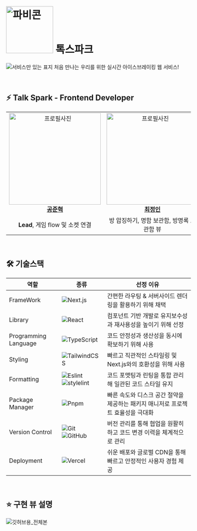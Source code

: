 # <img src="https://github.com/user-attachments/assets/8d5048b2-69b5-4f62-bf99-1c0f959b3b5b" width="128" height="128" alt="파비콘"> 톡스파크

![서비스만 있는 표지](https://github.com/user-attachments/assets/4ec42e16-883a-4265-affa-99684e8a9aec)
처음 만나는 우리를 위한 실시간 아이스브레이킹 웹 서비스! 



</br>

<h2> ⚡️ Talk Spark - Frontend Developer </h2>

<table align="center">
    <tr align="center">
      <td style="min-width: 150px;">
            <a href="https://github.com/ocahs9">
              <img src="https://avatars.githubusercontent.com/u/155794105?v=4" width="250" height="250" alt="프로필사진">
              <br />
              <b>공준혁</b>
            </a>
        </td>
      <td style="min-width: 150px;">
            <a href="https://github.com/Cuyqo">
              <img src="https://avatars.githubusercontent.com/u/144602200?v=4" width="250" height="250" alt="프로필사진">
              <br />
              <b>최정인</b>
            </a>
        </td>
      <td style="min-width: 150px;">
            <a href="https://github.com/boogiewooki02">
              <img src="https://avatars.githubusercontent.com/u/128466405?v=4" width="250" height="250" alt="프로필사진">
              <br />
              <b>김동욱</b>
            </a>
        </td>
    </tr>
    <tr align="center">
       <td>
            <b>Lead</b>, 게임 flow 및 소켓 연결<br/>
      </td>
       <td>
            방 압징하기, 명함 보관함, 방명록 보관함 뷰 <br/>
      </td>
       <td>
            온보딩, 메인홈, 방 개설하기 뷰 <br/>
      </td>

</table>

</br>

<h2> 🛠 기술스택 </h2>

   <div align="center">

| 역할                 | 종류                 | 선정 이유                                                                                                                                                                                                                                                                               
| -------------------- | ------------- | ------------------- |
| FrameWork              | ![Next.js](https://img.shields.io/badge/Next.js-000000?style=for-the-badge&logo=Next.js&logoColor=white) |                                                                                                                                                                                                          간편한 라우팅 & 서버사이드 렌더링을 활용하기 위해 채택
| Library              | ![React](https://img.shields.io/badge/React-61DAFB?style=for-the-badge&logo=React&logoColor=black) |                                                                                                                                                                                                          컴포넌트 기반 개발로 유지보수성과 재사용성을 높이기 위해 선정 
| Programming Language | ![TypeScript](https://img.shields.io/badge/TypeScript-3178C6?style=for-the-badge&logo=TypeScript&logoColor=white) |                                                                                                                                                                                            코드 안정성과 생산성을 동시에 확보하기 위해 사용 
| Styling              | ![TailwindCSS](https://img.shields.io/badge/Tailwind_CSS-06B6D4?style=for-the-badge&logo=TailwindCSS&logoColor=black) |                                                                                                                                                                                         빠르고 직관적인 스타일링 및 Next.js와의 호환성을 위해 사용
| Formatting           | ![Eslint](https://img.shields.io/badge/eslint-4B32C3?style=for-the-badge&logo=eslint&logoColor=fff) ![stylelint](https://img.shields.io/badge/stylelint-263238?style=for-the-badge&logo=stylelint&logoColor=fff)  | 코드 포맷팅과 린팅을 통합 관리해 일관된 코드 스타일 유지
| Package Manager      | ![Pnpm](https://img.shields.io/badge/pnpm-F69220.svg?style=for-the-badge&logo=pnpm&logoColor=white)   | 빠른 속도와 디스크 공간 절약을 제공하는 패키지 매니저로 프로젝트 효율성을 극대화
| Version Control      | ![Git](https://img.shields.io/badge/git-%23F05033.svg?style=for-the-badge&logo=git&logoColor=white) ![GitHub](https://img.shields.io/badge/github-%23121011.svg?style=for-the-badge&logo=github&logoColor=white)                                                                                                                | 버전 관리를 통해 협업을 원활히 하고 코드 변경 이력을 체계적으로 관리
| Deployment           | ![Vercel](https://img.shields.io/badge/Vercel-000000?style=for-the-badge&logo=vercel&logoColor=white)                                                                                                                                                                                                                           |쉬운 배포와 글로벌 CDN을 통해 빠르고 안정적인 사용자 경험 제공

</div>
<br/>
<h2>⭐️ 구현 뷰 설명</h2>

![깃허브용_전체본](https://github.com/user-attachments/assets/f900be63-2345-47df-9a07-7d76ebc6e487)


